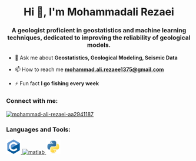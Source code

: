 <h1 align="center">Hi 👋, I'm Mohammadali Rezaei</h1>
<h3 align="center">A geologist proficient in geostatistics and machine learning techniques, dedicated to improving the reliability of geological models.</h3>

- 💬 Ask me about **Geostatistics, Geological Modeling, Seismic Data**

- 📫 How to reach me **mohammad.ali.rezaee1375@gmail.com**

- ⚡ Fun fact **I go fishing every week**

<h3 align="left">Connect with me:</h3>
<p align="left">
<a href="https://linkedin.com/in/mohammad-ali-rezaei-aa2941187" target="blank"><img align="center" src="https://raw.githubusercontent.com/rahuldkjain/github-profile-readme-generator/master/src/images/icons/Social/linked-in-alt.svg" alt="mohammad-ali-rezaei-aa2941187" height="30" width="40" /></a>
</p>

<h3 align="left">Languages and Tools:</h3>
<p align="left"> <a href="https://www.cprogramming.com/" target="_blank" rel="noreferrer"> <img src="https://raw.githubusercontent.com/devicons/devicon/master/icons/c/c-original.svg" alt="c" width="40" height="40"/> </a> <a href="https://www.mathworks.com/" target="_blank" rel="noreferrer"> <img src="https://upload.wikimedia.org/wikipedia/commons/2/21/Matlab_Logo.png" alt="matlab" width="40" height="40"/> </a> <a href="https://www.python.org" target="_blank" rel="noreferrer"> <img src="https://raw.githubusercontent.com/devicons/devicon/master/icons/python/python-original.svg" alt="python" width="40" height="40"/> </a> </p>
